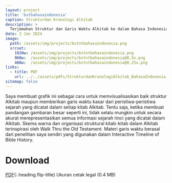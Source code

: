 ```yaml
---
layout: project
title: 'bstbahasaindonesia'
caption: Strukturdan Kronologi Alkitab
description: >
  Terjemahan Struktur dan Garis Waktu Alkitab ke dalam Bahasa Indonesia
date: 2 Jan 2024
image: 
  path: /assets/img/projects/bstntbahasaindonesia.png
  srcset: 
    1920w: /assets/img/projects/bstntbahasaindonesia.png
    960w:  /assets/img/projects/bstntbahasaindonesia@0,5x.png
    480w:  /assets/img/projects/bstntbahasaindonesia@0,25x.png
links:
  - title: PDF
    url: ../../assets/pdfs/StrukturdanKronologiAlkitab_BahasaIndonesia.pdf
sitemap: false
---
```

Saya membuat grafik ini sebagai cara untuk memvisualisasikan baik struktur Alkitab maupun memberikan garis waktu kasar dari peristiwa-peristiwa sejarah yang dicatat dalam setiap kitab Alkitab. Tentu saja, ketika membuat pandangan gambaran besar seperti ini, tidak selalu mungkin untuk secara akurat merepresentasikan semua informasi sejarah rinci yang dicatat dalam Alkitab. Skema warna dan organisasi struktural kitab-kitab dalam Alkitab terinspirasi oleh Walk Thru the Old Testament. Materi garis waktu berasal dari penelitian saya sendiri yang digunakan dalam Interactive Timeline of Bible History.

# Download
[PDF](../assets/pdfs/StrukturdanKronologiAlkitab_BahasaIndonesia.pdf){:.heading.flip-title} <span class="icon-file-pdf"></span> Ukuran cetak legal (0.4 MB)